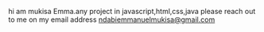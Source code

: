 hi am mukisa Emma.any project in javascript,html,css,java please reach out to 
me on my email address ndabiemmanuelmukisa@gmail.com
